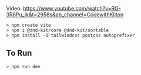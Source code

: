 Video: https://www.youtube.com/watch?v=RG-3R6Pu_Ik&t=2958s&ab_channel=CodewithKliton

```
> npm create vite
> npm i @dnd-kit/core @dnd-kit/sortable
> npm install -D tailwindcss postcss autoprefixer

```

## To Run
```
> npm run dev
```